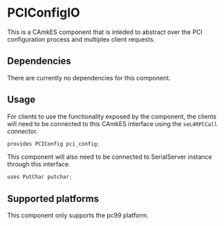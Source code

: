 <!--
     Copyright 2020, Data61
     Commonwealth Scientific and Industrial Research Organisation (CSIRO)
     ABN 41 687 119 230.

     This software may be distributed and modified according to the terms of
     the BSD 2-Clause license. Note that NO WARRANTY is provided.
     See "LICENSE_BSD2.txt" for details.

     @TAG(DATA61_BSD)
-->

# PCIConfigIO 

This is a CAmkES component that is inteded to abstract over the PCI
configuration process and multiplex client requests.

## Dependencies

There are currently no dependencies for this component.

## Usage

For clients to use the functionality exposed by the component, the clients will
need to be connected to this CAmkES interface using the `seL4RPCCall`
connector.

```c
provides PCIConfig pci_config;
```

This component will also need to be connected to SerialServer instance through
this interface.

```c
uses PutChar putchar;
```

## Supported platforms

This component only supports the pc99 platform.

